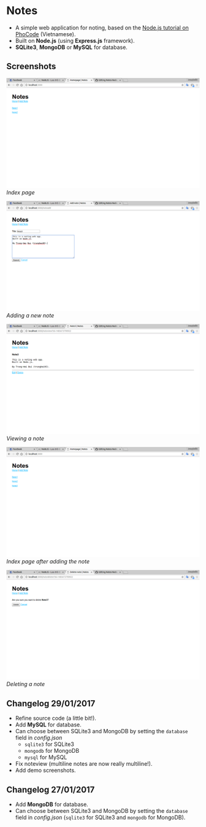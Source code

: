 # Notes

- A simple web application for noting, based on the [Node.js tutorial on PhoCode](http://phocode.com/javascript/nodejs-lap-trinh-web-voi-node-js/) (Vietnamese).
- Built on __Node.js__ (using __Express.js__ framework).
- __SQLite3__, __MongoDB__ or __MySQL__ for database.

## Screenshots
![Index](./screenshots/index.png)
*Index page*

![Add note](./screenshots/noteadd.png)
*Adding a new note*

![View note](./screenshots/noteview.png)
*Viewing a note*

![Index2](./screenshots/index2.png)
*Index page after adding the note*

![Delete note](./screenshots/notedelete.png)
*Deleting a note*

## Changelog 29/01/2017

- Refine source code (a little bit!).
- Add __MySQL__ for database.
- Can choose between SQLite3 and MongoDB by setting the `database` field in *config.json*
  - `sqlite3` for SQLite3
  - `mongodb` for MongoDB
  - `mysql` for MySQL
- Fix noteview (multiline notes are now really multiline!).
- Add demo screenshots.

## Changelog 27/01/2017

- Add __MongoDB__ for database.
- Can choose between SQLite3 and MongoDB by setting the `database` field in *config.json* (`sqlite3` for SQLite3 and `mongodb` for MongoDB).
